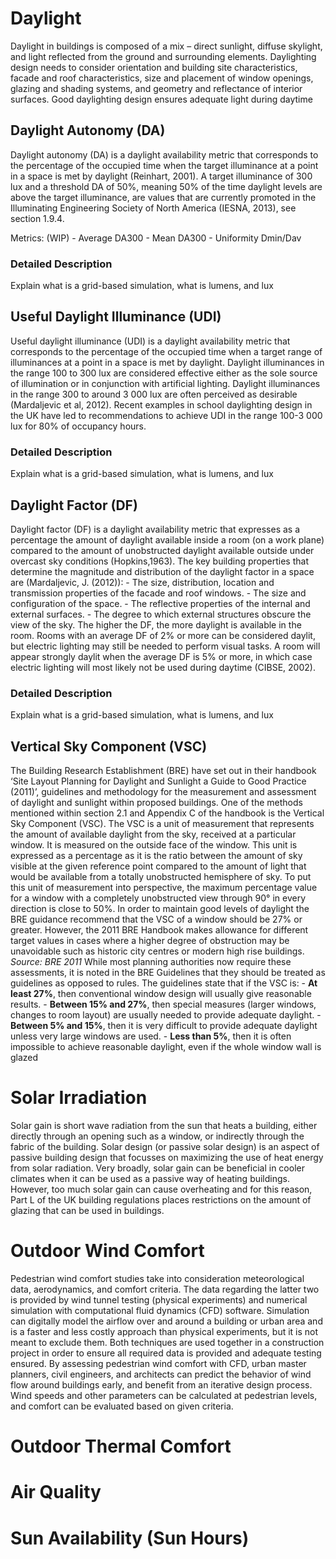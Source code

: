 # Daylight 
Daylight in buildings is composed of a mix – direct sunlight, diffuse skylight, and light reflected from the ground and surrounding elements. Daylighting design needs to consider orientation and building site characteristics, facade and roof characteristics, size and placement of window openings, glazing and shading systems, and geometry and reflectance of interior surfaces. Good daylighting design ensures adequate light during daytime

## Daylight Autonomy (DA)
Daylight autonomy (DA) is a daylight availability metric that corresponds to the percentage of the occupied time when the target illuminance at a point in a space is met by daylight (Reinhart, 2001). A target illuminance of 300 lux and a threshold DA of 50%, meaning 50% of the time daylight levels are above the target illuminance, are values that are currently promoted in the Illuminating Engineering Society of North America (IESNA, 2013), see section 1.9.4. 

Metrics: (WIP) - Average DA300 - Mean DA300 - Uniformity Dmin/Dav

### Detailed Description
Explain what is a grid-based simulation, what is lumens, and lux

## Useful Daylight Illuminance (UDI) 
Useful daylight illuminance (UDI) is a daylight availability metric that corresponds to the percentage of the occupied time when a target range of illuminances at a point in a space is met by daylight. Daylight illuminances in the range 100 to 300 lux are considered effective either as the sole source of illumination or in conjunction with artificial lighting. Daylight illuminances in the range 300 to around 3 000 lux are often perceived as desirable (Mardaljevic et al, 2012). Recent examples in school daylighting design in the UK have led to recommendations to achieve UDI in the range 100-3 000 lux for 80% of occupancy hours.

### Detailed Description
Explain what is a grid-based simulation, what is lumens, and lux

## Daylight Factor (DF)
Daylight factor (DF) is a daylight availability metric that expresses as a percentage the amount of daylight available inside a room (on a work plane) compared to the amount of unobstructed daylight available outside under overcast sky conditions (Hopkins,1963). The key building properties that determine the magnitude and distribution of the daylight factor in a space are (Mardaljevic, J. (2012)): - The size, distribution, location and transmission properties of the facade and roof windows. - The size and configuration of the space. - The reflective properties of the internal and external surfaces. - The degree to which external structures obscure the view of the sky. The higher the DF, the more daylight is available in the room. Rooms with an average DF of 2% or more can be considered daylit, but electric lighting may still be needed to perform visual tasks. A room will appear strongly daylit when the average DF is 5% or more, in which case electric lighting will most likely not be used during daytime (CIBSE, 2002).

### Detailed Description
Explain what is a grid-based simulation, what is lumens, and lux


## Vertical Sky Component (VSC)
The Building Research Establishment (BRE) have set out in their handbook ‘Site Layout Planning for Daylight and Sunlight a Guide to Good Practice (2011)’, guidelines and methodology for the measurement and assessment of daylight and sunlight within proposed buildings. One of the methods mentioned within section 2.1 and Appendix C of the handbook is the Vertical Sky Component (VSC). The VSC is a unit of measurement that represents the amount of available daylight from the sky, received at a particular window. It is measured on the outside face of the window. This unit is expressed as a percentage as it is the ratio between the amount of sky visible at the given reference point compared to the amount of light that would be available from a totally unobstructed hemisphere of sky. To put this unit of measurement into perspective, the maximum percentage value for a window with a completely unobstructed view through 90° in every direction is close to 50%. In order to maintain good levels of daylight the BRE guidance recommend that the VSC of a window should be 27% or greater. However, the 2011 BRE Handbook makes allowance for different target values in cases where a higher degree of obstruction may be unavoidable such as historic city centres or modern high rise buildings. *Source: BRE 2011* While most planning authorities now require these assessments, it is noted in the BRE Guidelines that they should be treated as guidelines as opposed to rules. The guidelines state that if the VSC is: - **At least 27%**, then conventional window design will usually give reasonable results. - **Between 15% and 27%**, then special measures (larger windows, changes to room layout) are usually needed to provide adequate daylight. - **Between 5% and 15%**, then it is very difficult to provide adequate daylight unless very large windows are used. - **Less than 5%**, then it is often impossible to achieve reasonable daylight, even if the whole window wall is glazed

# Solar Irradiation
Solar gain is short wave radiation from the sun that heats a building, either directly through an opening such as a window, or indirectly through the fabric of the building. Solar design (or passive solar design) is an aspect of passive building design that focusses on maximizing the use of heat energy from solar radiation. Very broadly, solar gain can be beneficial in cooler climates when it can be used as a passive way of heating buildings. However, too much solar gain can cause overheating and for this reason, Part L of the UK building regulations places restrictions on the amount of glazing that can be used in buildings.

# Outdoor Wind Comfort
Pedestrian wind comfort studies take into consideration meteorological data, aerodynamics, and comfort criteria. The data regarding the latter two is provided by wind tunnel testing (physical experiments) and numerical simulation with computational fluid dynamics (CFD) software. Simulation can digitally model the airflow over and around a building or urban area and is a faster and less costly approach than physical experiments, but it is not meant to exclude them. Both techniques are used together in a construction project in order to ensure all required data is provided and adequate testing ensured. By assessing pedestrian wind comfort with CFD, urban master planners, civil engineers, and architects can predict the behavior of wind flow around buildings early, and benefit from an iterative design process. Wind speeds and other parameters can be calculated at pedestrian levels, and comfort can be evaluated based on given criteria. 
                    
# Outdoor Thermal Comfort

# Air Quality

# Sun Availability (Sun Hours)
